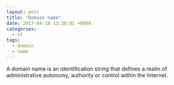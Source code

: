 ```yaml
---
layout: post
title: "Domain name"
date: 2017-04-18 12:30:01 +0800
categories:
  - it
tags:
  - domain
  - name
---
```


A domain name is an identification string that defines a realm of administrative autonomy, authority or control within the Internet.
